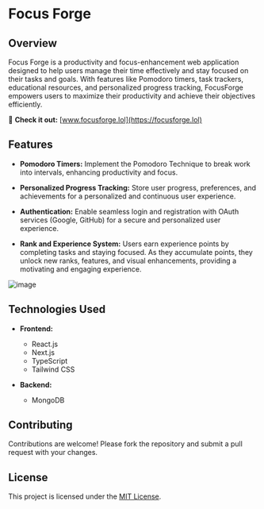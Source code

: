 # Focus Forge

## Overview

Focus Forge is a productivity and focus-enhancement web application designed to help users manage their time effectively and stay focused on their tasks and goals. With features like Pomodoro timers, task trackers, educational resources, and personalized progress tracking, FocusForge empowers users to maximize their productivity and achieve their objectives efficiently.

🚀 **Check it out:** [www.focusforge.lol](https://focusforge.lol)

## Features

- **Pomodoro Timers:** Implement the Pomodoro Technique to break work into intervals, enhancing productivity and focus.

- **Personalized Progress Tracking:** Store user progress, preferences, and achievements for a personalized and continuous user experience.

- **Authentication:** Enable seamless login and registration with OAuth services (Google, GitHub) for a secure and personalized user experience.

- **Rank and Experience System:** Users earn experience points by completing tasks and staying focused. As they accumulate points, they unlock new ranks, features, and visual enhancements, providing a motivating and engaging experience.

![image](https://github.com/jakekressley/Focus-Forge/assets/110749895/a333d920-71be-434e-be3a-e3b59bee50d3)


## Technologies Used
- **Frontend:**
  - React.js
  - Next.js
  - TypeScript
  - Tailwind CSS

- **Backend:**
  - MongoDB



## Contributing

Contributions are welcome! Please fork the repository and submit a pull request with your changes.

## License

This project is licensed under the [MIT License](LICENSE).

